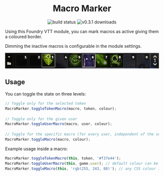<h1 align="center">Macro Marker</h1>
<p align="center">
<img src="https://github.com/janssen-io/foundry-macro-marker/workflows/MacroMarker%20CI/badge.svg" alt="build status" /> <img src="https://img.shields.io/github/downloads-pre/janssen-io/foundry-macro-marker/v0.3.1/macro-marker.zip?label=v0.3.1" alt="v0.3.1 downloads" />
</p>

Using this Foundry VTT module, you can mark macros as active giving them a coloured border.

Dimming the inactive macros is configurable in the module settings.

<p align="center">
<img src="./img/mm-dim.png" />
</p>

## Usage
You can toggle the state on three levels:

```js
// Toggle only for the selected token
MacroMarker.toggleTokenMacro(macro, token, colour);

// Toggle only for the given user
MacroMarker.toggleUserMacro(macro, user, colour);  

// Toggle for the specific macro (for every user, independent of the selected token)
MacroMarker.toggleMacro(macro, colour);
```` 

Example usage inside a macro:
```js
MacroMarker.toggleTokenMacro(this, token, '#f37e44');
MacroMarker.toggleUserMacro(this, game.user); // default colour can be configured in settings
MacroMarker.toggleMacro(this, 'rgb(255, 243, 88)'); // any CSS colour is valid
```
